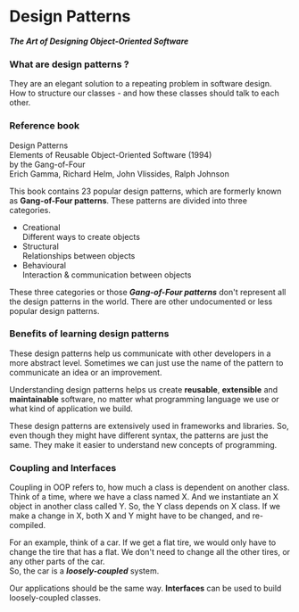# Design Patterns
**_The Art of Designing Object-Oriented Software_**

### What are design patterns ?
They are an elegant solution to a repeating problem in software design.  
How to structure our classes - and how these classes should talk to each other.  

### Reference book
Design Patterns  
Elements of Reusable Object-Oriented Software (1994)  
by the Gang-of-Four  
Erich Gamma, Richard Helm, John Vlissides, Ralph Johnson  

This book contains 23 popular design patterns, which are formerly known as 
**Gang-of-Four patterns**. These patterns are divided into three categories.  
* Creational  
  Different ways to create objects
* Structural  
  Relationships between objects
* Behavioural   
  Interaction & communication between objects

These three categories or those _**Gang-of-Four patterns**_ don't represent 
all the design patterns in the world. There are other undocumented or less 
popular design patterns.  

### Benefits of learning design patterns

These design patterns help us communicate with other developers in a more 
abstract level. Sometimes we can just use the name of the pattern to 
communicate an idea or an improvement.  

Understanding design patterns helps us create **reusable**, **extensible** and 
**maintainable** software, no matter what programming language we use or 
what kind of application we build.  

These design patterns are extensively used in frameworks and libraries. 
So, even though they might have different syntax, the patterns are 
just the same. They make it easier to understand new concepts of programming.  

### Coupling and Interfaces
Coupling in OOP refers to, how much a class is dependent on another class. 
Think of a time, where we have a class named X. And we instantiate an X
object in another class called Y. So, the Y class depends on X class. 
If we make a change in X, both X and Y might have to be changed, and re-compiled.  

For an example, think of a car. If we get a flat tire, we would only have to 
change the tire that has a flat. We don't need to change all the other tires, or
any other parts of the car.  
So, the car is a **_loosely-coupled_** system.  

Our applications should be the same way. **Interfaces** can be used to build 
loosely-coupled classes. 